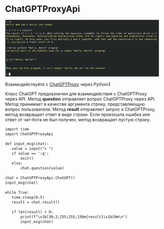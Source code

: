 # ChatGPTProxyApi

![screenshot](screen.png)

Взаимодействуйте с [ChatGPTProxy](https://chatgptproxy.me/) через Python3

Класс ChatGPT предназначен для взаимодействия с ChatGPTProxy через API.
Метод **question** отправляет вопрос ChatGPTProxy через API. Метод принимает в качестве аргумента строку, представляющую вопрос пользователя.
Метод **result** отправляет запрос к ChatGPTProxy, метод возвращает ответ в виде строки. Если произошла ошибка или ответ от чат-бота не был получен, метод возвращает пустую строку.

 ```
import time
import ChatGPTProxyApi

def input_msg(chat):
	value = input("> ")
	if value == ':q':
		exit()
	else:
		chat.question(value)

chat = ChatGPTProxyApi.ChatGPT()
input_msg(chat)

while True:
	time.sleep(0.5)
	result = chat.result()

	if len(result) > 0:
		print(f"\x1b[38;2;255;255;150m{result}\x1b[0m\n")
		input_msg(chat)
 ```